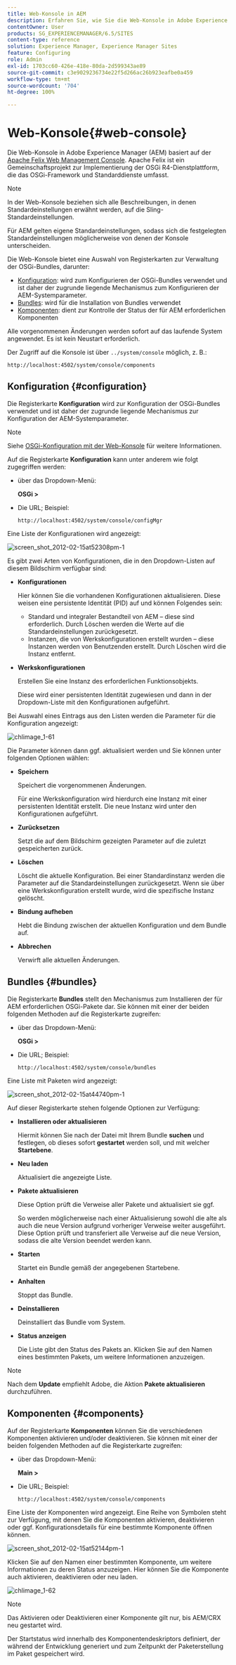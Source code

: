 ```yaml
---
title: Web-Konsole in AEM
description: Erfahren Sie, wie Sie die Web-Konsole in Adobe Experience Manager (AEM) verwenden.
contentOwner: User
products: SG_EXPERIENCEMANAGER/6.5/SITES
content-type: reference
solution: Experience Manager, Experience Manager Sites
feature: Configuring
role: Admin
exl-id: 1703cc60-426e-418e-80da-2d599343ae89
source-git-commit: c3e9029236734e22f5d266ac26b923eafbe0a459
workflow-type: tm+mt
source-wordcount: '704'
ht-degree: 100%

---
```


# Web-Konsole{#web-console}

Die Web-Konsole in Adobe Experience Manager (AEM) basiert auf der [Apache Felix Web Management Console](https://felix.apache.org/documentation/subprojects/apache-felix-web-console.html). Apache Felix ist ein Gemeinschaftsprojekt zur Implementierung der OSGi R4-Dienstplattform, die das OSGi-Framework und Standarddienste umfasst.

>[!NOTE]
>
>In der Web-Konsole beziehen sich alle Beschreibungen, in denen Standardeinstellungen erwähnt werden, auf die Sling-Standardeinstellungen.
>
>Für AEM gelten eigene Standardeinstellungen, sodass sich die festgelegten Standardeinstellungen möglicherweise von denen der Konsole unterscheiden.

Die Web-Konsole bietet eine Auswahl von Registerkarten zur Verwaltung der OSGi-Bundles, darunter:

* [Konfiguration](#configuration): wird zum Konfigurieren der OSGi-Bundles verwendet und ist daher der zugrunde liegende Mechanismus zum Konfigurieren der AEM-Systemparameter.
* [Bundles](#bundles): wird für die Installation von Bundles verwendet
* [Komponenten](#components): dient zur Kontrolle der Status der für AEM erforderlichen Komponenten

Alle vorgenommenen Änderungen werden sofort auf das laufende System angewendet. Es ist kein Neustart erforderlich.

Der Zugriff auf die Konsole ist über `../system/console` möglich, z. B.:

`http://localhost:4502/system/console/components`

## Konfiguration {#configuration}

Die Registerkarte **Konfiguration** wird zur Konfiguration der OSGi-Bundles verwendet und ist daher der zugrunde liegende Mechanismus zur Konfiguration der AEM-Systemparameter.

>[!NOTE]
>
>Siehe [OSGi-Konfiguration mit der Web-Konsole](/help/sites-deploying/configuring-osgi.md#osgi-configuration-with-the-web-console) für weitere Informationen.

Auf die Registerkarte **Konfiguration** kann unter anderem wie folgt zugegriffen werden:

* über das Dropdown-Menü:

  **OSGi >**

* Die URL; Beispiel:

  `http://localhost:4502/system/console/configMgr`

Eine Liste der Konfigurationen wird angezeigt:

![screen_shot_2012-02-15at52308pm-1](assets/screen_shot_2012-02-15at52308pm-1.png)

Es gibt zwei Arten von Konfigurationen, die in den Dropdown-Listen auf diesem Bildschirm verfügbar sind:

* **Konfigurationen**

  Hier können Sie die vorhandenen Konfigurationen aktualisieren. Diese weisen eine persistente Identität (PID) auf und können Folgendes sein:

   * Standard und integraler Bestandteil von AEM – diese sind erforderlich. Durch Löschen werden die Werte auf die Standardeinstellungen zurückgesetzt.
   * Instanzen, die von Werkskonfigurationen erstellt wurden – diese Instanzen werden von Benutzenden erstellt. Durch Löschen wird die Instanz entfernt.

* **Werkskonfigurationen**

  Erstellen Sie eine Instanz des erforderlichen Funktionsobjekts.

  Diese wird einer persistenten Identität zugewiesen und dann in der Dropdown-Liste mit den Konfigurationen aufgeführt.

Bei Auswahl eines Eintrags aus den Listen werden die Parameter für die Konfiguration angezeigt:

![chlimage_1-61](assets/chlimage_1-61.png)

Die Parameter können dann ggf. aktualisiert werden und Sie können unter folgenden Optionen wählen:

* **Speichern**

  Speichert die vorgenommenen Änderungen.

  Für eine Werkskonfiguration wird hierdurch eine Instanz mit einer persistenten Identität erstellt. Die neue Instanz wird unter den Konfigurationen aufgeführt.

* **Zurücksetzen**

  Setzt die auf dem Bildschirm gezeigten Parameter auf die zuletzt gespeicherten zurück.

* **Löschen**

  Löscht die aktuelle Konfiguration. Bei einer Standardinstanz werden die Parameter auf die Standardeinstellungen zurückgesetzt. Wenn sie über eine Werkskonfiguration erstellt wurde, wird die spezifische Instanz gelöscht.

* **Bindung aufheben**

  Hebt die Bindung zwischen der aktuellen Konfiguration und dem Bundle auf.

* **Abbrechen**

  Verwirft alle aktuellen Änderungen.

## Bundles {#bundles}

Die Registerkarte **Bundles** stellt den Mechanismus zum Installieren der für AEM erforderlichen OSGi-Pakete dar. Sie können mit einer der beiden folgenden Methoden auf die Registerkarte zugreifen:

* über das Dropdown-Menü:

  **OSGi >**

* Die URL; Beispiel:

  `http://localhost:4502/system/console/bundles`

Eine Liste mit Paketen wird angezeigt:

![screen_shot_2012-02-15at44740pm-1](assets/screen_shot_2012-02-15at44740pm-1.png)

Auf dieser Registerkarte stehen folgende Optionen zur Verfügung:

* **Installieren oder aktualisieren**

  Hiermit können Sie nach der Datei mit Ihrem Bundle **suchen** und festlegen, ob dieses sofort **gestartet** werden soll, und mit welcher **Startebene**.

* **Neu laden**

  Aktualisiert die angezeigte Liste.

* **Pakete aktualisieren**

  Diese Option prüft die Verweise aller Pakete und aktualisiert sie ggf.

  So werden möglicherweise nach einer Aktualisierung sowohl die alte als auch die neue Version aufgrund vorheriger Verweise weiter ausgeführt. Diese Option prüft und transferiert alle Verweise auf die neue Version, sodass die alte Version beendet werden kann.

* **Starten**

  Startet ein Bundle gemäß der angegebenen Startebene.

* **Anhalten**

  Stoppt das Bundle.

* **Deinstallieren**

  Deinstalliert das Bundle vom System.

* **Status anzeigen**

  Die Liste gibt den Status des Pakets an. Klicken Sie auf den Namen eines bestimmten Pakets, um weitere Informationen anzuzeigen.

>[!NOTE]
>
>Nach dem **Update** empfiehlt Adobe, die Aktion **Pakete aktualisieren** durchzuführen.

## Komponenten {#components}

Auf der Registerkarte **Komponenten** können Sie die verschiedenen Komponenten aktivieren und/oder deaktivieren. Sie können mit einer der beiden folgenden Methoden auf die Registerkarte zugreifen:

* über das Dropdown-Menü:

  **Main >**

* Die URL; Beispiel:

  `http://localhost:4502/system/console/components`

Eine Liste der Komponenten wird angezeigt. Eine Reihe von Symbolen steht zur Verfügung, mit denen Sie die Komponenten aktivieren, deaktivieren oder ggf. Konfigurationsdetails für eine bestimmte Komponente öffnen können.

![screen_shot_2012-02-15at52144pm-1](assets/screen_shot_2012-02-15at52144pm-1.png)

Klicken Sie auf den Namen einer bestimmten Komponente, um weitere Informationen zu deren Status anzuzeigen. Hier können Sie die Komponente auch aktivieren, deaktivieren oder neu laden.

![chlimage_1-62](assets/chlimage_1-62.png)

>[!NOTE]
>
>Das Aktivieren oder Deaktivieren einer Komponente gilt nur, bis AEM/CRX neu gestartet wird.
>
>Der Startstatus wird innerhalb des Komponentendeskriptors definiert, der während der Entwicklung generiert und zum Zeitpunkt der Paketerstellung im Paket gespeichert wird.
